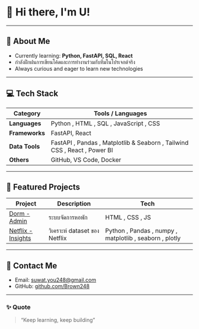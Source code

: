 # 👋 Hi there, I'm U!

---

## 🧠 About Me
- Currently learning: **Python, FastAPI, SQL, React**
- กำลังฝึกฝนการเขียนโค้ดและการทำงานร่วมกับทีมในโปรเจกต์จริง
- Always curious and eager to learn new technologies

---

## 💻 Tech Stack
| Category | Tools / Languages |
|-----------|------------------|
| **Languages** |  Python , HTML , SQL , JavaScript , CSS |
| **Frameworks** | FastAPI, React |
| **Data Tools** | FastAPI , Pandas , Matplotlib & Seaborn , Tailwind CSS , React , Power BI |
| **Others** | GitHub, VS Code, Docker |

---

## 🧩 Featured Projects
| Project | Description | Tech |
|----------|--------------|------|
| [Dorm - Admin](https://github.com/Brown248/DormAdmin) | ระบบจัดการหอพัก | HTML , CSS , JS|
| [Netflix - Insights](https://github.com/Brown248/Netflix-Insights) | วิเคราะห์ dataset ของ Netflix | Python , Pandas , numpy , matplotlib , seaborn , plotly|

---

## 💼 Contact Me
- Email: [suwat.you248@gmail.com](mailto:suwat.you248@gmail.com)  
- GitHub: [github.com/Brown248](https://github.com/Brown248)

---

### ✨ Quote
> “Keep learning, keep building”

